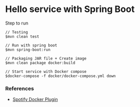 # Hello service with Spring Boot

Step to run

```
// Testing
$mvn clean test

// Run with spring boot
$mvn spring-boot:run

// Packaging JAR file + Create image
$mvn clean package docker:build

// Start service with Docker compose
$docker-compose -f docker/docker-compose.yml down
```

### References
* [Spotify Docker Plugin](https://github.com/spotify/docker-maven-plugin)
